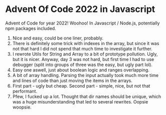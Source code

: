 # Advent Of Code 2022 in Javascript

Advent of Code for year 2022! Woohoo! In Javascript / Node.js, potentially npm packages included.

1) Nice and easy, could be one liner, probably.
2) There is definitely some trick with indexes in the array, but since it was not that hard I did not spend that much time to investigate it further.
3) I rewrote Utils for String and Array to a bit of prototype pollution. Ugly, but it is nicer. Anyway, day 3 was not hard, but first time I had to use debugger (split into groups of three was the easy, but ugly part lol).
4) Easy one aswell, just about boolean logic and ranges overlapping.
5) A bit of array handling. Parsing the input actually took much more time and lines of code than just moving the items in the arrays.
6) First part - ugly but cheap. Second part - simple, nice, but not that performant.
7) Pfew, I fucked up a lot. Thought that dir names should be unique, which was a huge misunderstanding that led to several rewrites. Oopsie woopsie.
